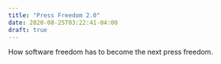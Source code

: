 ```yaml
---
title: "Press Freedom 2.0"
date: 2020-08-25T03:22:41-04:00
draft: true
---
```



How software freedom has to become the next press freedom.
<!--more-->
